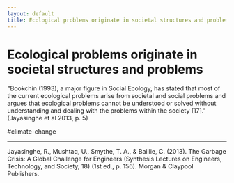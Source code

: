 ```yaml
---
layout: default
title: Ecological problems originate in societal structures and problems
---
```

# Ecological problems originate in societal structures and problems

"Bookchin (1993), a major figure in Social Ecology, has stated that most of the current ecological problems arise from societal and social problems and argues that ecological problems cannot be understood or solved without understanding and dealing with the problems within the society [17]." (Jayasinghe et al 2013, p. 5)

#climate-change 
________
Jayasinghe, R., Mushtaq, U., Smythe, T. A., & Baillie, C. (2013). The Garbage Crisis: A Global Challenge for Engineers (Synthesis Lectures on Engineers, Technology, and Society, 18) (1st ed., p. 156). Morgan & Claypool Publishers.